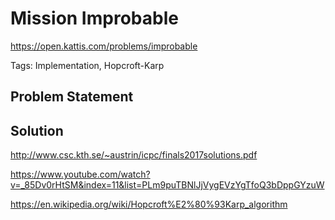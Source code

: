 # Mission Improbable

https://open.kattis.com/problems/improbable

Tags: Implementation, Hopcroft-Karp

## Problem Statement

## Solution

http://www.csc.kth.se/~austrin/icpc/finals2017solutions.pdf

https://www.youtube.com/watch?v=_85Dv0rHtSM&index=11&list=PLm9puTBNlJjVygEVzYgTfoQ3bDppGYzuW

https://en.wikipedia.org/wiki/Hopcroft%E2%80%93Karp_algorithm
